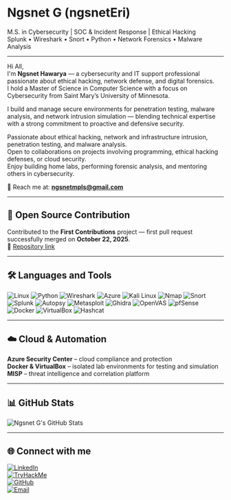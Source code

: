 # Ngsnet G (ngsnetEri)

M.S. in Cybersecurity | SOC & Incident Response | Ethical Hacking  
Splunk • Wireshark • Snort • Python • Network Forensics • Malware Analysis  

---

Hi All,  
I'm **Ngsnet Hawarya** — a cybersecurity and IT support professional passionate about ethical hacking, network defense, and digital forensics.  
I hold a Master of Science in Computer Science with a focus on Cybersecurity from Saint Mary’s University of Minnesota.  

I build and manage secure environments for penetration testing, malware analysis, and network intrusion simulation — blending technical expertise with a strong commitment to proactive and defensive security.  

Passionate about ethical hacking, network and infrastructure intrusion, penetration testing, and malware analysis.  
Open to collaborations on projects involving programming, ethical hacking defenses, or cloud security.  
Enjoy building home labs, performing forensic analysis, and mentoring others in cybersecurity.  

📧 Reach me at: **ngsnetmpls@gmail.com**

---

## 🧩 Open Source Contribution

Contributed to the **First Contributions** project — first pull request successfully merged on **October 22, 2025**.  
🔗 [Repository link](https://github.com/firstcontributions/first-contributions)

---

## 🛠️ Languages and Tools

![Linux](https://img.shields.io/badge/Linux-FCC624?style=flat&logo=linux&logoColor=black)
![Python](https://img.shields.io/badge/Python-3776AB?style=flat&logo=python&logoColor=white)
![Wireshark](https://img.shields.io/badge/Wireshark-1E90FF?style=flat&logo=wireshark&logoColor=white)
![Azure](https://img.shields.io/badge/Azure-0078D4?style=flat&logo=microsoft-azure&logoColor=white)
![Kali Linux](https://img.shields.io/badge/Kali%20Linux-268BEE?style=flat&logo=kalilinux&logoColor=white)
![Nmap](https://img.shields.io/badge/Nmap-CC0000?style=flat)
![Snort](https://img.shields.io/badge/Snort-1B1B1B?style=flat)
![Splunk](https://img.shields.io/badge/Splunk-1f6feb?style=flat&logo=splunk&logoColor=white)
![Autopsy](https://img.shields.io/badge/Autopsy-2F2F2F?style=flat)
![Metasploit](https://img.shields.io/badge/Metasploit-282828?style=flat)
![Ghidra](https://img.shields.io/badge/Ghidra-6C77A0?style=flat)
![OpenVAS](https://img.shields.io/badge/OpenVAS-2F9E44?style=flat)
![pfSense](https://img.shields.io/badge/pfSense-00A6D6?style=flat)
![Docker](https://img.shields.io/badge/Docker-2496ED?style=flat&logo=docker&logoColor=white)
![VirtualBox](https://img.shields.io/badge/VirtualBox-183A77?style=flat&logo=virtualbox&logoColor=white)
![Hashcat](https://img.shields.io/badge/Hashcat-FF6600?style=flat)

---

## ☁️ Cloud & Automation

**Azure Security Center** – cloud compliance and protection  
**Docker & VirtualBox** – isolated lab environments for testing and simulation  
**MISP** – threat intelligence and correlation platform  

---

## 📊 GitHub Stats

![Ngsnet G's GitHub Stats](https://github-readme-stats.vercel.app/api?username=ngsnetEri&show_icons=true&theme=tokyonight)

---

## 🌐 Connect with me

[![LinkedIn](https://img.shields.io/badge/LinkedIn-blue?style=flat&logo=linkedin&logoColor=white)](https://www.linkedin.com/feed/)  
[![TryHackMe](https://img.shields.io/badge/TryHackMe-red?style=flat&logo=tryhackme&logoColor=white)](https://tryhackme.com)  
[![GitHub](https://img.shields.io/badge/GitHub-black?style=flat&logo=github&logoColor=white)](https://github.com/ngsnetEri)  
[![Email](https://img.shields.io/badge/Email-grey?style=flat&logo=gmail&logoColor=white)](mailto:ngsnetmpls@gmail.com)

